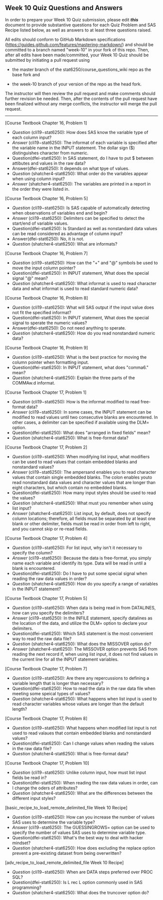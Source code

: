## Week 10 Quiz Questions and Answers

In order to prepare your Week 10 Quiz submission, please edit ***this*** document to provide substantive questions for each Quiz Problem and SAS Recipe listed below, as well as answers to at least three questions raised.

All edits should conform to GitHub Markdown specifications (https://guides.github.com/features/mastering-markdown/) and should be committed to a branch named "week-10" in your fork of this repo. Then, after all edits have been made/committed, your Week 10 Quiz should be submitted by initiating a pull request using

- the master branch of the stat6250/course_questions_wiki repo as the base fork and

- the week-10 branch of your version of the repo as the head fork.

The instructor will then review the pull request and make comments should further revision be needed. Then, after the contents of the pull request have been finalized without any merge conflicts, the instructor will merge the pull request.

********************************************************************************



[Course Textbook Chapter 16, Problem 1]
- *Question* (cli19−stat6250): How does SAS know the variable type of each column input?
- *Answer* (cli19−stat6250): The informat of each variable is specified after the variable name in the INPUT statement. The dollar sign ($) distinguishes character from numeric.
- Question(dfei-stat6250): In SAS statement, do I have to put $ between attibutes and values in the raw data?
- Answer(dfei-stat6250): It depends on what tpye of values.
- *Question* (shatcher4-stat6250): What order do the variables appear when using column input?
- *Answer* (shatcher4-stat6250): The variables are printed in a report in the order they were listed in. 



[Course Textbook Chapter 16, Problem 5]
- *Question* (cli19−stat6250): Is SAS capable of automatically detecting when observations of variables end and begin?
- *Answer* (cli19−stat6250): Delimiters can be specified to detect the start/end of variable values.
- Question(dfei-stat6250): Is Standard as well as nonstandard data values can be read considered as advantage of column input?
- Answer(dfei-stat6250): No, it is not.
- *Question* (shatcher4-stat6250): What are informats?



[Course Textbook Chapter 16, Problem 7]
- *Question* (cli19−stat6250): How can the "+" and "@" symbols be used to move the input column pointer?
- Question(dfei-stat6250): In INPUT statement, What does the special signal "@" mean?
- *Question* (shatcher4-stat6250): What informat is used to read character data and what informat is used to read standard numeric data?



[Course Textbook Chapter 16, Problem 8]
- *Question* (cli19−stat6250): What will SAS output if the input value does not fit the specified informat?
- Question(dfei-stat6250): In INPUT statement,  What does the special signal to sperate the numeric values?
- Answer(dfei-stat6250): Do not need anything to sperate.
- *Question* (shatcher4-stat6250): How do you read nonstandard numeric data?



[Course Textbook Chapter 16, Problem 9]
- *Question* (cli19−stat6250): What is the best practice for moving the column pointer when formatting input.
- Question(dfei-stat6250): In INPUT statement, what does "comma6." mean?
- *Question* (shatcher4-stat6250): Explain the three parts of the COMMAw.d informat.



[Course Textbook Chapter 17, Problem 1]
- *Question* (cli19−stat6250): How is the informat modified to read free-format data?
- *Answer* (cli19−stat6250): In some cases, the INPUT statement can be modified to read values until two consecutive blanks are encountered. In other cases, a delimiter can be specified if available using the DLM= option.
- Question(dfei-stat6250): What does "arranged in fixed fields" mean?
- *Question* (shatcher4-stat6250): What is free-format data?



[Course Textbook Chapter 17, Problem 2]
- *Question* (cli19−stat6250): When modifying list input, what modifiers can be used to read values that contain embedded blanks and nonstandard values?
- *Answer* (cli19−stat6250): The ampersand enables you to read character values that contain single embedded blanks. The colon enables youto read nonstandard data values and character values that are longer than eight characters, but which contain no embedded blanks.
- Question(dfei-stat6250): How many input styles should be used to read the values?
- *Question* (shatcher4-stat6250): What must you remember when using list input?
- *Answer* (shatcher4-stat6250): List input, by default, does not specify column locations; therefore, all fields must be separated by at least one blank or other delimiter, fields must be read in order from left to right, and you cannot skip or re-read fields.



[Course Textbook Chapter 17, Problem 4]
- *Question* (cli19−stat6250): For list input, why isn't it necessary to specify the column?
- *Answer* (cli19−stat6250): Because the data is free-format, you simply name each variable and identify its type. Data will be read in until a blank is encountered.
- Question(dfei-stat6250): Do I have to put some special signal when reading the raw data values in order?
- *Question* (shatcher4-stat6250): How do you specify a range of variables in the INPUT statement?



[Course Textbook Chapter 17, Problem 5]
- *Question* (cli19−stat6250): When data is being read in from DATALINES, how can you specify the delimiters?
- *Answer* (cli19−stat6250): In the INFILE statement, specify datalines as the location of the data, and utilize the DLM= option to declare your delimiters.
- Question(dfei-stat6250): Which SAS statement is the most convenient way to read the raw data file?
- *Question* (shatcher4-stat6250): What does the MISSOVER option do?
- *Answer* (shatcher4-stat6250): The MISSOVER option prevents SAS from reading the next record if, when using list input, it does not find values in the current line for all the INPUT statement variables.



[Course Textbook Chapter 17, Problem 7]
- *Question* (cli19−stat6250): Are there any repercussions to defining a variable length that is longer than necessary?
- Question(dfei-stat6250): How to read the data in the raw data file when meeting some speical types of values?
- *Question* (shatcher4-stat6250): What happens when list input is used to read character variables whose values are longer than the default length?



[Course Textbook Chapter 17, Problem 8]
- *Question* (cli19−stat6250): What happens when modified list input is not used to read valaues that contain embedded blanks and nonstandard values?
- Question(dfei-stat6250): Can I change values when reading the values in the raw data file?
- *Question* (shatcher4-stat6250): What is free-format data?



[Course Textbook Chapter 17, Problem 10]
- *Question* (cli19−stat6250): Unlike column input, how must list input fields be read in?
- Question(dfei-stat6250): When reading the raw data values in order, can I change the oders of attributes?  
- *Question* (shatcher4-stat6250): What are the differences between the different input styles?



[basic_recipe_to_load_remote_delimited_file Week 10 Recipe]
- *Question* (cli19−stat6250): How can you increase the number of values SAS uses to determine the variable type?
- *Answer* (cli19−stat6250): The GUESSINGROWS= option can be used to specify the number of values SAS uses to determine variable type.
- Question(dfei-stat6250): What's the best way to deal with hacker mindset?
- *Question* (shatcher4-stat6250): How does excluding the replace option prevent a pre-existing dataset from being overwritten?



[adv_recipe_to_load_remote_delimited_file Week 10 Recipe]
- *Question* (cli19−stat6250): When are DATA steps preferred over PROC SQL?
- Question(dfei-stat6250): Is L rec L option commonly used in SAS programming?
- *Question* (shatcher4-stat6250): What does the truncover option do?


